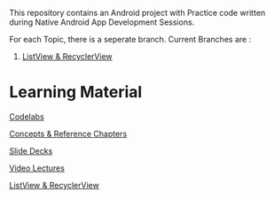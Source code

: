 This repository contains an Android project with Practice code written during Native Android App Development Sessions.

For each Topic, there is a seperate branch. Current Branches are :

1. [ListView & RecyclerView](https://github.com/lswarnkar1/NAAD-Sessions-Practice/tree/listview_recyclerview)

# Learning Material

[Codelabs](https://developer.android.com/courses/fundamentals-training/toc-v2https://developer.android.com/courses/fundamentals-training/toc-v2)

[Concepts & Reference Chapters](https://google-developer-training.github.io/android-developer-fundamentals-course-concepts-v2/index.html)

[Slide Decks](https://drive.google.com/corp/drive/folders/1eu-LXxiHocSktGYpG04PfE9Xmr_pBY5P)

[Video Lectures](https://www.youtube.com/playlist?list=PLlyCyjh2pUe9wv-hU4my-Nen_SvXIzxGB)

[ListView & RecyclerView](https://www.notion.so/ListView-RecyclerView-b56c9d266d124b03b35b8e75775b6a91#26d2e7c146e341a3a231417990350d37)
